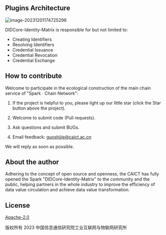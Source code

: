 ## Plugins Architecture

![image-20231201174725296](G:/区块链/1.项目/31.DID开源项目/image-20231201174725296.png)

DIDCore-Identity-Matrix is responsible for but not limited to:

- Creating Identifiers
- Resolving Identifiers
- Credential Issuance
- Credential Revocation
- Credential Exchange

## How to contribute

Welcome to participate in the ecological construction of the main chain service of "Spark · Chain Network":

1. If the project is helpful to you, please light up our little star (click the Star button above the project).

2. Welcome to submit code (Pull requests).

3. Ask questions and submit BUGs.

4. Email feedback: guoshijie@caict.ac.cn

We will reply as soon as possible.

## About the author

Adhering to the concept of open source and openness, the CAICT has fully opened the Spark "DIDCore-Identity-Matrix" to the community and the public, helping partners in the whole industry to improve the efficiency of data value circulation and achieve data value transformation.

## License

[Apache-2.0](http://www.apache.org/licenses/LICENSE-2.0)

版权所有 2023 中国信息通信研究院工业互联网与物联网研究所
